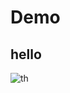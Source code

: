 # Demo
## hello
![th](https://user-images.githubusercontent.com/119345153/204450029-6b04a093-aacc-4065-a558-a6ef67562b25.jpg)
